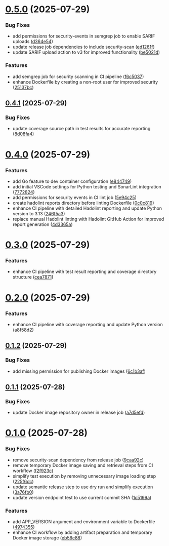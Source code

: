 # [0.5.0](https://github.com/Bornegrim/hivebox/compare/v0.4.1...v0.5.0) (2025-07-29)


### Bug Fixes

* add permissions for security-events in semgrep job to enable SARIF uploads ([d364e54](https://github.com/Bornegrim/hivebox/commit/d364e54cb7ebfd7ed49f17e31fc3dc9cfcf039f2))
* update release job dependencies to include security-scan ([ed1261f](https://github.com/Bornegrim/hivebox/commit/ed1261f58691c86e34c848f034391c5430d9b1b7))
* update SARIF upload action to v3 for improved functionality ([be5021d](https://github.com/Bornegrim/hivebox/commit/be5021d7905d3c5394ef07f8a70f808b98530f92))


### Features

* add semgrep job for security scanning in CI pipeline ([f6c5037](https://github.com/Bornegrim/hivebox/commit/f6c50374a7c1db2f4054add624a318668bf630d3))
* enhance Dockerfile by creating a non-root user for improved security ([25137bc](https://github.com/Bornegrim/hivebox/commit/25137bc8c361d94b410b12144a2c66418c7e2b84))

## [0.4.1](https://github.com/Bornegrim/hivebox/compare/v0.4.0...v0.4.1) (2025-07-29)


### Bug Fixes

* update coverage source path in test results for accurate reporting ([8d08fa4](https://github.com/Bornegrim/hivebox/commit/8d08fa43ff4a36092152e26b5b48001f7a58e3f9))

# [0.4.0](https://github.com/Bornegrim/hivebox/compare/v0.3.0...v0.4.0) (2025-07-29)


### Features

* add Go feature to dev container configuration ([e844749](https://github.com/Bornegrim/hivebox/commit/e84474987fbf3714eef517f4558bf544ffa76def))
* add initial VSCode settings for Python testing and SonarLint integration ([7772824](https://github.com/Bornegrim/hivebox/commit/7772824cdc236edb26a12c662bb28fb1cbade581))
* add permissions for security events in CI lint job ([5e94c25](https://github.com/Bornegrim/hivebox/commit/5e94c2530d42a9acaae46ebea8e6855ff62f4350))
* create hadolint reports directory before linting Dockerfile ([0c0c819](https://github.com/Bornegrim/hivebox/commit/0c0c819f09a620681087c17320f0f8c21df84521))
* enhance CI pipeline with detailed Hadolint reporting and update Python version to 3.13 ([246f5a3](https://github.com/Bornegrim/hivebox/commit/246f5a3ea471352960021166d45c051cd76f2809))
* replace manual Hadolint linting with Hadolint GitHub Action for improved report generation ([4d3365a](https://github.com/Bornegrim/hivebox/commit/4d3365ad7e4ffcdc08889a7c6717902dced4b466))

# [0.3.0](https://github.com/Bornegrim/hivebox/compare/v0.2.0...v0.3.0) (2025-07-29)


### Features

* enhance CI pipeline with test result reporting and coverage directory structure ([cea7871](https://github.com/Bornegrim/hivebox/commit/cea7871c0a444d96f8d14ccffd086e082939204f))

# [0.2.0](https://github.com/Bornegrim/hivebox/compare/v0.1.2...v0.2.0) (2025-07-29)


### Features

* enhance CI pipeline with coverage reporting and update Python version ([a8f58d2](https://github.com/Bornegrim/hivebox/commit/a8f58d28197db1c7e3d2b6f3832a9475d84597a1))

## [0.1.2](https://github.com/Bornegrim/hivebox/compare/v0.1.1...v0.1.2) (2025-07-29)


### Bug Fixes

* add missing permission for publishing Docker images ([6c1b3af](https://github.com/Bornegrim/hivebox/commit/6c1b3aff5785dba4e5f2565ff73b8150b07c2a57))

## [0.1.1](https://github.com/Bornegrim/hivebox/compare/v0.1.0...v0.1.1) (2025-07-28)


### Bug Fixes

* update Docker image repository owner in release job ([a7d5efd](https://github.com/Bornegrim/hivebox/commit/a7d5efd6af58876097ace9a035379b1ab1b0e9c2))

# [0.1.0](https://github.com/Bornegrim/hivebox/compare/v0.0.0...v0.1.0) (2025-07-28)


### Bug Fixes

* remove security-scan dependency from release job ([9caa92c](https://github.com/Bornegrim/hivebox/commit/9caa92c4474dfd307edd9a8b5e31abca6065b055))
* remove temporary Docker image saving and retrieval steps from CI workflow ([f2f923c](https://github.com/Bornegrim/hivebox/commit/f2f923c52cbb58807b8106264802629768bca91b))
* simplify test execution by removing unnecessary image loading step ([225f6dc](https://github.com/Bornegrim/hivebox/commit/225f6dc5be28150b78bb31691304cfb401169a6f))
* update semantic release step to use dry run and simplify execution ([3a76fb0](https://github.com/Bornegrim/hivebox/commit/3a76fb0e60609839809cde839d5df2e979f9e25b))
* update version endpoint test to use current commit SHA ([1c5199a](https://github.com/Bornegrim/hivebox/commit/1c5199a2349057bb0f026bb6a7cf1e7d87e7ce7c))


### Features

* add APP_VERSION argument and environment variable to Dockerfile ([4974355](https://github.com/Bornegrim/hivebox/commit/497435513f16e831e3b12b28daf252f60be64c81))
* enhance CI workflow by adding artifact preparation and temporary Docker image storage ([eb56c88](https://github.com/Bornegrim/hivebox/commit/eb56c881c40c14cab007d2f3940a217954cca6c4))
